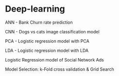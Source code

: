 # Deep-learning

ANN - Bank Churn rate prediction

CNN - Dogs vs cats image classification model

PCA - Logistic regression model with PCA

LDA - Logistic regression model with LDA

Logistic Regression model of Social Network Ads

Model Selection: k-Fold cross validation & Grid Search
